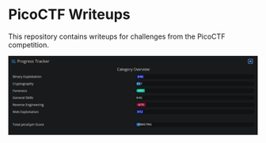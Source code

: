 # PicoCTF Writeups

This repository contains writeups for challenges from the PicoCTF competition.


![PicoCTF](pico.png)
